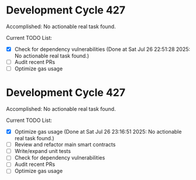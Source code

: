 # Development Cycle 427

Accomplished: No actionable real task found.

Current TODO List:

- [x] Check for dependency vulnerabilities  (Done at Sat Jul 26 22:51:28 2025: No actionable real task found.)
- [ ] Audit recent PRs
- [ ] Optimize gas usage

# Development Cycle 427

Accomplished: No actionable real task found.

Current TODO List:

- [x] Optimize gas usage  (Done at Sat Jul 26 23:16:51 2025: No actionable real task found.)
- [ ] Review and refactor main smart contracts
- [ ] Write/expand unit tests
- [ ] Check for dependency vulnerabilities
- [ ] Audit recent PRs
- [ ] Optimize gas usage